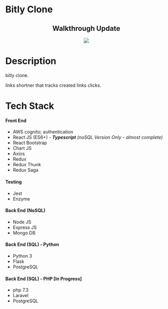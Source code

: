 # Bitly Clone

## <center>Walkthrough Update</center>

<p align="center">
<img src="walkthough.gif" />
</p>

# Description

bitly clone.

links shortner that tracks created links clicks.

# Tech Stack

#### Front End

- AWS cognito; authentication
- React JS (ES6+) - **_Typescript_** _(noSQL Version Only - almost complete)_
- React Bootstrap
- Chart JS
- Axios
- Redux
- Redux Thunk
- Redux Saga

#### Testing

- Jest
- Enzyme

#### Back End (NoSQL)

- Node JS
- Express JS
- Mongo DB

#### Back End (SQL) - Python

- Python 3
- Flask
- PostgreSQL

#### Back End (SQL) - PHP [In Progress]

- php 7.3
- Laravel
- PostgreSQL
